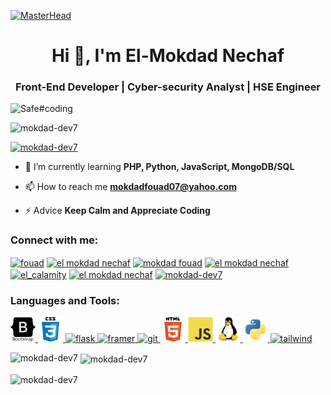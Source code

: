 [![MasterHead](https://as1.ftcdn.net/v2/jpg/02/22/96/70/1000_F_222967089_uftweUTsmcqiDYMzFXvSdOI0AfwxNqa7.jpg)]()
<h1 align="center">Hi 👋, I'm El-Mokdad Nechaf</h1>
<h3 align="center">Front-End Developer | Cyber-security Analyst | HSE Engineer</h3>
<img  aling="left" width="400px" alt="Safe#coding" src="https://www.pwc.com/content/dam/pwc/mt/en/services/cyber-security/cyber-attack-.gif">

<p align="left"> <img src="https://komarev.com/ghpvc/?username=mokdad-dev7&label=Profile%20views&color=0e75b6&style=flat" alt="mokdad-dev7" /> </p>

<p align="left"> <a href="https://github.com/ryo-ma/github-profile-trophy"><img src="https://github-profile-trophy.vercel.app/?username=mokdad-dev7" alt="mokdad-dev7" /></a> </p>

- 🌱 I’m currently learning **PHP, Python, JavaScript, MongoDB/SQL**

- 📫 How to reach me **mokdadfouad07@yahoo.com**

- ⚡ Advice **Keep Calm and Appreciate Coding**

<h3 align="left">Connect with me:</h3>
<p align="left">
<a href="https://twitter.com/fouad" target="blank"><img align="center" src="https://raw.githubusercontent.com/rahuldkjain/github-profile-readme-generator/master/src/images/icons/Social/twitter.svg" alt="fouad" height="30" width="40" /></a>
<a href="https://linkedin.com/in/el mokdad nechaf" target="blank"><img align="center" src="https://raw.githubusercontent.com/rahuldkjain/github-profile-readme-generator/master/src/images/icons/Social/linked-in-alt.svg" alt="el mokdad nechaf" height="30" width="40" /></a>
<a href="https://stackoverflow.com/users/mokdad fouad" target="blank"><img align="center" src="https://raw.githubusercontent.com/rahuldkjain/github-profile-readme-generator/master/src/images/icons/Social/stack-overflow.svg" alt="mokdad fouad" height="30" width="40" /></a>
<a href="https://fb.com/el mokdad nechaf" target="blank"><img align="center" src="https://raw.githubusercontent.com/rahuldkjain/github-profile-readme-generator/master/src/images/icons/Social/facebook.svg" alt="el mokdad nechaf" height="30" width="40" /></a>
<a href="https://instagram.com/el_calamity" target="blank"><img align="center" src="https://raw.githubusercontent.com/rahuldkjain/github-profile-readme-generator/master/src/images/icons/Social/instagram.svg" alt="el_calamity" height="30" width="40" /></a>
<a href="https://www.hackerrank.com/el mokdad nechaf" target="blank"><img align="center" src="https://raw.githubusercontent.com/rahuldkjain/github-profile-readme-generator/master/src/images/icons/Social/hackerrank.svg" alt="el mokdad nechaf" height="30" width="40" /></a>
<a href="https://www.leetcode.com/mokdad-dev7" target="blank"><img align="center" src="https://raw.githubusercontent.com/rahuldkjain/github-profile-readme-generator/master/src/images/icons/Social/leet-code.svg" alt="mokdad-dev7" height="30" width="40" /></a>
</p>

<h3 align="left">Languages and Tools:</h3>
<p align="left"> <a href="https://getbootstrap.com" target="_blank" rel="noreferrer"> <img src="https://raw.githubusercontent.com/devicons/devicon/master/icons/bootstrap/bootstrap-plain-wordmark.svg" alt="bootstrap" width="40" height="40"/> </a> <a href="https://www.w3schools.com/css/" target="_blank" rel="noreferrer"> <img src="https://raw.githubusercontent.com/devicons/devicon/master/icons/css3/css3-original-wordmark.svg" alt="css3" width="40" height="40"/> </a> <a href="https://flask.palletsprojects.com/" target="_blank" rel="noreferrer"> <img src="https://www.vectorlogo.zone/logos/pocoo_flask/pocoo_flask-icon.svg" alt="flask" width="40" height="40"/> </a> <a href="https://www.framer.com/" target="_blank" rel="noreferrer"> <img src="https://www.vectorlogo.zone/logos/framer/framer-icon.svg" alt="framer" width="40" height="40"/> </a> <a href="https://git-scm.com/" target="_blank" rel="noreferrer"> <img src="https://www.vectorlogo.zone/logos/git-scm/git-scm-icon.svg" alt="git" width="40" height="40"/> </a> <a href="https://www.w3.org/html/" target="_blank" rel="noreferrer"> <img src="https://raw.githubusercontent.com/devicons/devicon/master/icons/html5/html5-original-wordmark.svg" alt="html5" width="40" height="40"/> </a> <a href="https://developer.mozilla.org/en-US/docs/Web/JavaScript" target="_blank" rel="noreferrer"> <img src="https://raw.githubusercontent.com/devicons/devicon/master/icons/javascript/javascript-original.svg" alt="javascript" width="40" height="40"/> </a> <a href="https://www.linux.org/" target="_blank" rel="noreferrer"> <img src="https://raw.githubusercontent.com/devicons/devicon/master/icons/linux/linux-original.svg" alt="linux" width="40" height="40"/> </a> <a href="https://www.python.org" target="_blank" rel="noreferrer"> <img src="https://raw.githubusercontent.com/devicons/devicon/master/icons/python/python-original.svg" alt="python" width="40" height="40"/> </a> <a href="https://tailwindcss.com/" target="_blank" rel="noreferrer"> <img src="https://www.vectorlogo.zone/logos/tailwindcss/tailwindcss-icon.svg" alt="tailwind" width="40" height="40"/> </a> </p>

<p><img align="left" src="https://github-readme-stats.vercel.app/api/top-langs?username=mokdad-dev7&show_icons=true&locale=en&layout=compact" alt="mokdad-dev7" /></p>

<p>&nbsp;<img align="center" src="https://github-readme-stats.vercel.app/api?username=mokdad-dev7&show_icons=true&locale=en" alt="mokdad-dev7" /></p>

<p><img align="center" src="https://github-readme-streak-stats.herokuapp.com/?user=mokdad-dev7&" alt="mokdad-dev7" /></p>
